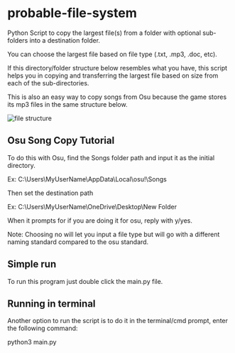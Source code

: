 # probable-file-system
Python Script to copy the largest file(s) from a folder with optional sub-folders into a destination folder.  

You can choose the largest file based on file type (.txt, .mp3, .doc, etc). 

If this directory/folder structure below resembles what you have, this script helps you in copying and transferring the largest file based on size from each of the sub-directories.

This is also an easy way to copy songs from Osu because the game stores its mp3 files in the same structure below.

![file structure](https://github.com/ReStartQ/probable-system/blob/main/Structure.png)

## Osu Song Copy Tutorial

To do this with Osu, find the Songs folder path and input it as the initial directory.

Ex: C:\Users\MyUserName\AppData\Local\osu!\Songs

Then set the destination path

Ex: C:\Users\MyUserName\OneDrive\Desktop\New Folder

When it prompts for if you are doing it for osu, reply with y/yes. 

Note: Choosing no will let you input a file type but will go with a different naming standard compared to the osu standard.






## Simple run
To run this program just double click the main.py file.
## Running in terminal 
Another option to run the script is to do it in the terminal/cmd prompt, enter the following command:

python3 main.py


